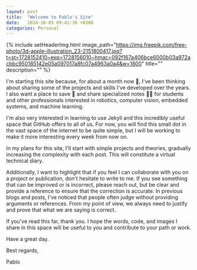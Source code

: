 ```yaml
---
layout: post
title:  "Welcome to Pablo's Site"
date:   2024-10-05 09:41:36 +0300
categories: Personal
---
```


{% include setHeaderImg.html image_path="https://img.freepik.com/free-photo/3d-apple-illustration_23-2151800417.jpg?t=st=1728152410~exp=1728156010~hmac=092f167a406bce6000b03a972acbbc950185142e05a097017a8fc07a4963a0a4&w=1800" title="" description="" %}

I'm starting this site because, for about a month now 📆, I've been thinking about sharing some of the projects and skills I've developed over the years. I also want a place to save 📖 and share specialized notes 🧑‍🏫 for students and other professionals interested in robotics, computer vision, embedded systems, and machine learning.

I'm also very interested in learning to use Jekyll and this incredibly useful space that GitHub offers to all of us. For now, you will find this small dot in the vast space of the internet to be quite simple, but I will be working to make it more interesting every week from now on.

In my plans for this site, I'll start with simple projects and theories, gradually increasing the complexity with each post. This will constitute a virtual technical diary.

Additionally, I want to highlight that if you feel I can collaborate with you on a project or publication, don't hesitate to write to me. If you see something that can be improved or is incorrect, please reach out, but be clear and provide a reference to ensure that the correction is accurate. In previous blogs and posts, I've noticed that people often judge without providing arguments or references. From my point of view, we always need to justify and prove that what we are saying is correct.

If you've read this far, thank you. I hope the words, code, and images I share in this space will be useful to you and contribute to your path or work.

Have a great day.

Best regards,

Pablo